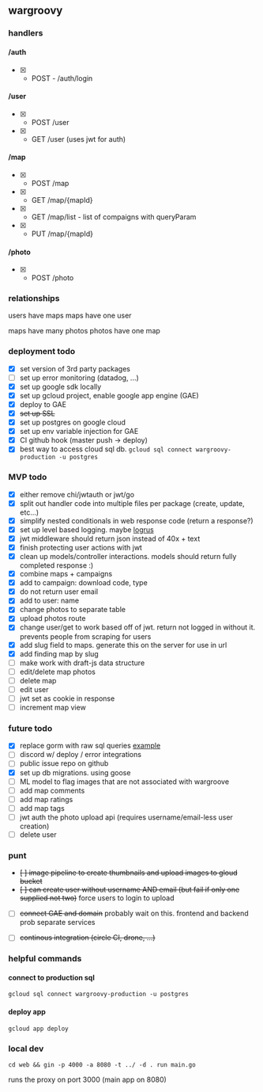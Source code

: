 ## wargroovy

### handlers

#### /auth
- [X] - POST - /auth/login

#### /user
- [x] - POST /user
- [X] - GET /user (uses jwt for auth)

#### /map
- [x] - POST /map
- [x] - GET /map/{mapId}
- [X] - GET /map/list - list of compaigns with queryParam
- [X] - PUT /map/{mapId}

#### /photo
- [x] - POST /photo


### relationships
users have maps
maps have one user

maps have many photos
photos have one map


### deployment todo
- [x] set version of 3rd party packages
- [ ] set up error monitoring (datadog, ...)
- [x] set up google sdk locally
- [x] set up gcloud project, enable google app engine (GAE)
- [x] deploy to GAE
- [x] ~~set up SSL~~
- [x] set up postgres on google cloud
- [x] set up env variable injection for GAE
- [x] CI github hook (master push -> deploy)
- [x] best way to access cloud sql db. `gcloud sql connect wargroovy-production -u postgres`

### MVP todo
- [x] either remove chi/jwtauth or jwt/go
- [x] split out handler code into multiple files per package (create, update, etc...)
- [x] simplify nested conditionals in web response code (return a response?)
- [x] set up level based logging. maybe [logrus](https://github.com/Sirupsen/logrus)
- [x] jwt middleware should return json instead of 40x + text
- [x] finish protecting user actions with jwt
- [x] clean up models/controller interactions. models should return fully completed response :)
- [x] combine maps + campaigns
- [x] add to campaign: download code, type
- [x] do not return user email
- [x] add to user: name
- [x] change photos to separate table
- [x] upload photos route
- [x] change user/get to work based off of jwt. return not logged in without it. prevents people from scraping for users
- [x] add slug field to maps. generate this on the server for use in url
- [x] add finding map by slug
- [ ] make work with draft-js data structure
- [ ] edit/delete map photos
- [ ] delete map
- [ ] edit user
- [ ] jwt set as cookie in response
- [ ] increment map view

### future todo
- [x] replace gorm with raw sql queries [example](https://github.com/GoogleCloudPlatform/golang-samples/blob/master/appengine/go11x/cloudsql/cloudsql.go)
- [ ] discord w/ deploy / error integrations
- [ ] public issue repo on github
- [x] set up db migrations. using goose
- [ ] ML model to flag images that are not associated with wargroove
- [ ] add map comments
- [ ] add map ratings
- [ ] add map tags
- [ ] jwt auth the photo upload api (requires username/email-less user creation)
- [ ] delete user

### punt
- ~~[ ] image pipeline to create thumbnails and upload images to gloud bucket~~
- ~~[ ] can create user without username AND email (but fail if only one supplied not two)~~ force users to login to upload
- [ ] ~~connect GAE and domain~~ probably wait on this. frontend and backend prob separate services
- [ ] ~~continous integration (circle CI, drone, ...)~~


### helpful commands

#### connect to production sql
`gcloud sql connect wargroovy-production -u postgres`

#### deploy app
`gcloud app deploy`

### local dev
`cd web && gin -p 4000 -a 8080 -t ../ -d . run main.go`

runs the proxy on port 3000 (main app on 8080)